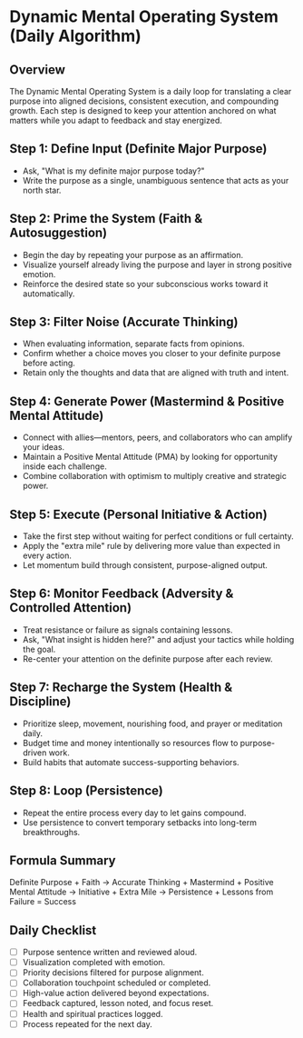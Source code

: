 # Dynamic Mental Operating System (Daily Algorithm)

## Overview

The Dynamic Mental Operating System is a daily loop for translating a clear
purpose into aligned decisions, consistent execution, and compounding growth.
Each step is designed to keep your attention anchored on what matters while you
adapt to feedback and stay energized.

## Step 1: Define Input (Definite Major Purpose)

- Ask, "What is my definite major purpose today?"
- Write the purpose as a single, unambiguous sentence that acts as your north
  star.

## Step 2: Prime the System (Faith & Autosuggestion)

- Begin the day by repeating your purpose as an affirmation.
- Visualize yourself already living the purpose and layer in strong positive
  emotion.
- Reinforce the desired state so your subconscious works toward it
  automatically.

## Step 3: Filter Noise (Accurate Thinking)

- When evaluating information, separate facts from opinions.
- Confirm whether a choice moves you closer to your definite purpose before
  acting.
- Retain only the thoughts and data that are aligned with truth and intent.

## Step 4: Generate Power (Mastermind & Positive Mental Attitude)

- Connect with allies—mentors, peers, and collaborators who can amplify your
  ideas.
- Maintain a Positive Mental Attitude (PMA) by looking for opportunity inside
  each challenge.
- Combine collaboration with optimism to multiply creative and strategic power.

## Step 5: Execute (Personal Initiative & Action)

- Take the first step without waiting for perfect conditions or full certainty.
- Apply the "extra mile" rule by delivering more value than expected in every
  action.
- Let momentum build through consistent, purpose-aligned output.

## Step 6: Monitor Feedback (Adversity & Controlled Attention)

- Treat resistance or failure as signals containing lessons.
- Ask, "What insight is hidden here?" and adjust your tactics while holding the
  goal.
- Re-center your attention on the definite purpose after each review.

## Step 7: Recharge the System (Health & Discipline)

- Prioritize sleep, movement, nourishing food, and prayer or meditation daily.
- Budget time and money intentionally so resources flow to purpose-driven work.
- Build habits that automate success-supporting behaviors.

## Step 8: Loop (Persistence)

- Repeat the entire process every day to let gains compound.
- Use persistence to convert temporary setbacks into long-term breakthroughs.

## Formula Summary

Definite Purpose + Faith → Accurate Thinking + Mastermind + Positive Mental
Attitude → Initiative + Extra Mile → Persistence + Lessons from Failure =
Success

## Daily Checklist

- [ ] Purpose sentence written and reviewed aloud.
- [ ] Visualization completed with emotion.
- [ ] Priority decisions filtered for purpose alignment.
- [ ] Collaboration touchpoint scheduled or completed.
- [ ] High-value action delivered beyond expectations.
- [ ] Feedback captured, lesson noted, and focus reset.
- [ ] Health and spiritual practices logged.
- [ ] Process repeated for the next day.
